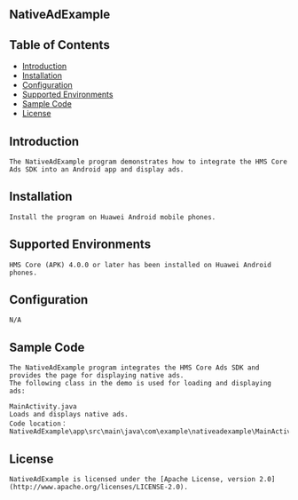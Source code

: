 ## NativeAdExample


## Table of Contents

 * [Introduction](#introduction)
 * [Installation](#installation)
 * [Configuration ](#configuration)
 * [Supported Environments](#supported-environments)
 * [Sample Code](#sample-code)
 * [License](#license)
 
 
## Introduction
    The NativeAdExample program demonstrates how to integrate the HMS Core Ads SDK into an Android app and display ads.

## Installation
    Install the program on Huawei Android mobile phones.
    
## Supported Environments
    HMS Core (APK) 4.0.0 or later has been installed on Huawei Android phones.
	
## Configuration 
    N/A
	
## Sample Code
    The NativeAdExample program integrates the HMS Core Ads SDK and provides the page for displaying native ads.
    The following class in the demo is used for loading and displaying ads:

    MainActivity.java
    Loads and displays native ads.
    Code location：NativeAdExample\app\src\main\java\com\example\nativeadexample\MainActivity.java

##  License
    NativeAdExample is licensed under the [Apache License, version 2.0](http://www.apache.org/licenses/LICENSE-2.0).
